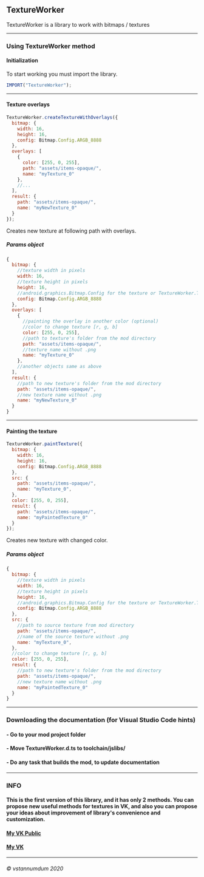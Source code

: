 ## **TextureWorker**
TextureWorker is a library to work with bitmaps / textures
***
### **Using TextureWorker method**
#### **Initialization**
To start working you must import the library.
```js
IMPORT("TextureWorker");
```
***

#### **Texture overlays**
```js
TextureWorker.createTextureWithOverlays({
  bitmap: {
    width: 16,
    height: 16,
    config: Bitmap.Config.ARGB_8888
  },
  overlays: [
    {
      color: [255, 0, 255],
      path: "assets/items-opaque/",
      name: "myTexture_0"
    },
    //...
  ],
  result: {
    path: "assets/items-opaque/",
    name: "myNewTexture_0"
  }
});
```
Creates new texture at following path with overlays.
##### **Params object**
```js
{
  bitmap: {
    //texture width in pixels
    width: 16,
    //texture height in pixels
    height: 16,
    //android.graphics.Bitmap.Config for the texture or TextureWorker.TEXTURE_STANDART (it's config ARGB_8888)
    config: Bitmap.Config.ARGB_8888
  },
  overlays: [
    {
      //painting the overlay in another color (optional)
      //color to change texture [r, g, b]
      color: [255, 0, 255],
      //path to texture's folder from the mod directory
      path: "assets/items-opaque/",
      //texture name without .png
      name: "myTexture_0"
    },
    //another objects same as above
  ],
  result: {
    //path to new texture's folder from the mod directory
    path: "assets/items-opaque/",
    //new texture name without .png
    name: "myNewTexture_0"
  }
}
```
***

#### **Painting the texture**
```js
TextureWorker.paintTexture({
  bitmap: {
    width: 16,
    height: 16,
    config: Bitmap.Config.ARGB_8888
  },
  src: {
    path: "assets/items-opaque/",
    name: "myTexture_0",
  },
  color: [255, 0, 255],
  result: {
    path: "assets/items-opaque/",
    name: "myPaintedTexture_0"
  }
});
```
Creates new texture with changed color.
##### **Params object**
```js
{
  bitmap: {
    //texture width in pixels
    width: 16,
    //texture height in pixels
    height: 16,
    //android.graphics.Bitmap.Config for the texture or TextureWorker.TEXTURE_STANDART (it's config ARGB_8888)
    config: Bitmap.Config.ARGB_8888
  },
  src: {
    //path to source texture from mod directory
    path: "assets/items-opaque/",
    //name of the source texture without .png
    name: "myTexture_0",
  },
  //color to change texture [r, g, b]
  color: [255, 0, 255],
  result: {
    //path to new texture's folder from the mod directory
    path: "assets/items-opaque/",
    //new texture name without .png
    name: "myPaintedTexture_0"
  }
}
```
***
### **Downloading the documentation (for Visual Studio Code hints)**
#### - Go to your mod project folder
#### - Move TextureWorker.d.ts to toolchain/jslibs/
#### - Do any task that builds the mod, to update documentation
***
### **INFO**
#### This is the first version of this library, and it has only 2 methods. You can propose new useful methods for textures in VK, and also you can propose your ideas about improvement of library's convenience and customization.
#### [My VK Public](https://www.vk.com/dmhmods)
#### [My VK](https://www.vk.com/vstannumdum)
***
###### © vstannumdum 2020